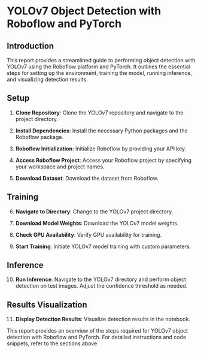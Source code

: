 # YOLOv7 Object Detection with Roboflow and PyTorch

## Introduction

This report provides a streamlined guide to performing object detection with YOLOv7 using the Roboflow platform and PyTorch. It outlines the essential steps for setting up the environment, training the model, running inference, and visualizing detection results.

## Setup

1. **Clone Repository**: Clone the YOLOv7 repository and navigate to the project directory.

2. **Install Dependencies**: Install the necessary Python packages and the Roboflow package.

3. **Roboflow Initialization**: Initialize Roboflow by providing your API key.

4. **Access Roboflow Project**: Access your Roboflow project by specifying your workspace and project names.

5. **Download Dataset**: Download the dataset from Roboflow.

## Training

6. **Navigate to Directory**: Change to the YOLOv7 project directory.

7. **Download Model Weights**: Download the YOLOv7 model weights.

8. **Check GPU Availability**: Verify GPU availability for training.

9. **Start Training**: Initiate YOLOv7 model training with custom parameters.

## Inference

10. **Run Inference**: Navigate to the YOLOv7 directory and perform object detection on test images. Adjust the confidence threshold as needed.

## Results Visualization

11. **Display Detection Results**: Visualize detection results in the notebook.

This report provides an overview of the steps required for YOLOv7 object detection with Roboflow and PyTorch. For detailed instructions and code snippets, refer to the sections above
